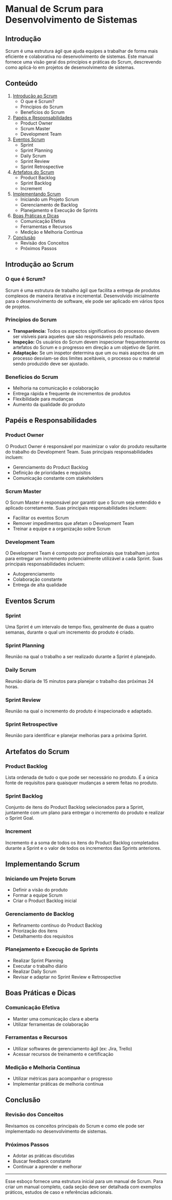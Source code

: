 # Manual de Scrum para Desenvolvimento de Sistemas

## Introdução
Scrum é uma estrutura ágil que ajuda equipes a trabalhar de forma mais eficiente e colaborativa no desenvolvimento de sistemas. Este manual fornece uma visão geral dos princípios e práticas do Scrum, descrevendo como aplicá-lo em projetos de desenvolvimento de sistemas.

## Conteúdo
1. [Introdução ao Scrum](#introdução-ao-scrum)
    - O que é Scrum?
    - Princípios do Scrum
    - Benefícios do Scrum
2. [Papéis e Responsabilidades](#papéis-e-responsabilidades)
    - Product Owner
    - Scrum Master
    - Development Team
3. [Eventos Scrum](#eventos-scrum)
    - Sprint
    - Sprint Planning
    - Daily Scrum
    - Sprint Review
    - Sprint Retrospective
4. [Artefatos do Scrum](#artefatos-do-scrum)
    - Product Backlog
    - Sprint Backlog
    - Increment
5. [Implementando Scrum](#implementando-scrum)
    - Iniciando um Projeto Scrum
    - Gerenciamento de Backlog
    - Planejamento e Execução de Sprints
6. [Boas Práticas e Dicas](#boas-práticas-e-dicas)
    - Comunicação Efetiva
    - Ferramentas e Recursos
    - Medição e Melhoria Contínua
7. [Conclusão](#conclusão)
    - Revisão dos Conceitos
    - Próximos Passos

## Introdução ao Scrum
### O que é Scrum?
Scrum é uma estrutura de trabalho ágil que facilita a entrega de produtos complexos de maneira iterativa e incremental. Desenvolvido inicialmente para o desenvolvimento de software, ele pode ser aplicado em vários tipos de projetos.

### Princípios do Scrum
- **Transparência:** Todos os aspectos significativos do processo devem ser visíveis para aqueles que são responsáveis pelo resultado.
- **Inspeção:** Os usuários do Scrum devem inspecionar frequentemente os artefatos do Scrum e o progresso em direção a um objetivo de Sprint.
- **Adaptação:** Se um inspetor determina que um ou mais aspectos de um processo desviam-se dos limites aceitáveis, o processo ou o material sendo produzido deve ser ajustado.

### Benefícios do Scrum
- Melhoria na comunicação e colaboração
- Entrega rápida e frequente de incrementos de produtos
- Flexibilidade para mudanças
- Aumento da qualidade do produto

## Papéis e Responsabilidades
### Product Owner
O Product Owner é responsável por maximizar o valor do produto resultante do trabalho do Development Team. Suas principais responsabilidades incluem:
- Gerenciamento do Product Backlog
- Definição de prioridades e requisitos
- Comunicação constante com stakeholders

### Scrum Master
O Scrum Master é responsável por garantir que o Scrum seja entendido e aplicado corretamente. Suas principais responsabilidades incluem:
- Facilitar os eventos Scrum
- Remover impedimentos que afetam o Development Team
- Treinar a equipe e a organização sobre Scrum

### Development Team
O Development Team é composto por profissionais que trabalham juntos para entregar um incremento potencialmente utilizável a cada Sprint. Suas principais responsabilidades incluem:
- Autogerenciamento
- Colaboração constante
- Entrega de alta qualidade

## Eventos Scrum
### Sprint
Uma Sprint é um intervalo de tempo fixo, geralmente de duas a quatro semanas, durante o qual um incremento do produto é criado.

### Sprint Planning
Reunião na qual o trabalho a ser realizado durante a Sprint é planejado.

### Daily Scrum
Reunião diária de 15 minutos para planejar o trabalho das próximas 24 horas.

### Sprint Review
Reunião na qual o incremento do produto é inspecionado e adaptado.

### Sprint Retrospective
Reunião para identificar e planejar melhorias para a próxima Sprint.

## Artefatos do Scrum
### Product Backlog
Lista ordenada de tudo o que pode ser necessário no produto. É a única fonte de requisitos para quaisquer mudanças a serem feitas no produto.

### Sprint Backlog
Conjunto de itens do Product Backlog selecionados para a Sprint, juntamente com um plano para entregar o incremento do produto e realizar o Sprint Goal.

### Increment
Incremento é a soma de todos os itens do Product Backlog completados durante a Sprint e o valor de todos os incrementos das Sprints anteriores.

## Implementando Scrum
### Iniciando um Projeto Scrum
- Definir a visão do produto
- Formar a equipe Scrum
- Criar o Product Backlog inicial

### Gerenciamento de Backlog
- Refinamento contínuo do Product Backlog
- Priorização dos itens
- Detalhamento dos requisitos

### Planejamento e Execução de Sprints
- Realizar Sprint Planning
- Executar o trabalho diário
- Realizar Daily Scrum
- Revisar e adaptar no Sprint Review e Retrospective

## Boas Práticas e Dicas
### Comunicação Efetiva
- Manter uma comunicação clara e aberta
- Utilizar ferramentas de colaboração

### Ferramentas e Recursos
- Utilizar softwares de gerenciamento ágil (ex: Jira, Trello)
- Acessar recursos de treinamento e certificação

### Medição e Melhoria Contínua
- Utilizar métricas para acompanhar o progresso
- Implementar práticas de melhoria contínua

## Conclusão
### Revisão dos Conceitos
Revisamos os conceitos principais do Scrum e como ele pode ser implementado no desenvolvimento de sistemas.

### Próximos Passos
- Adotar as práticas discutidas
- Buscar feedback constante
- Continuar a aprender e melhorar

---

Esse esboço fornece uma estrutura inicial para um manual de Scrum. Para criar um manual completo, cada seção deve ser detalhada com exemplos práticos, estudos de caso e referências adicionais.
